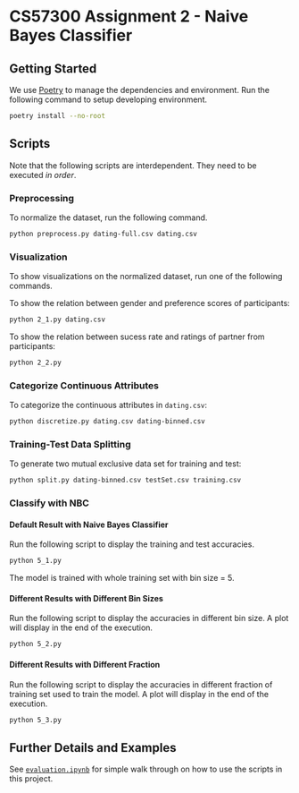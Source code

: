 # CS57300 Assignment 2 - Naive Bayes Classifier

## Getting Started

We use [Poetry](https://python-poetry.org/) to manage the dependencies and environment. Run the following command to setup developing environment.

```sh
poetry install --no-root
```

## Scripts

Note that the following scripts are interdependent. They need to be executed _in order_.

### Preprocessing

To normalize the dataset, run the following command.

```sh
python preprocess.py dating-full.csv dating.csv
```

### Visualization

To show visualizations on the normalized dataset, run one of the following commands.

To show the relation between gender and preference scores of participants:

```sh
python 2_1.py dating.csv
```

To show the relation between sucess rate and ratings of partner from participants:

```sh
python 2_2.py
```

### Categorize Continuous Attributes

To categorize the continuous attributes in `dating.csv`:

```sh
python discretize.py dating.csv dating-binned.csv
```

### Training-Test Data Splitting

To generate two mutual exclusive data set for training and test:

```sh
python split.py dating-binned.csv testSet.csv training.csv
```

### Classify with NBC

#### Default Result with Naive Bayes Classifier

Run the following script to display the training and test accuracies.

```sh
python 5_1.py
```

The model is trained with whole training set with bin size = 5.

#### Different Results with Different Bin Sizes

Run the following script to display the accuracies in different bin size. A plot will display in the end of the execution.

```sh
python 5_2.py
```

#### Different Results with Different Fraction

Run the following script to display the accuracies in different fraction of training set used to train the model. A plot will display in the end of the execution.

```sh
python 5_3.py
```

## Further Details and Examples

See [`evaluation.ipynb`](./evaluation.ipynb) for simple walk through on how to
use the scripts in this project.
